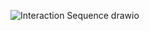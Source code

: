 ![Interaction Sequence drawio](https://github.com/220014872dazz/Dazz/assets/162877344/c115e6b4-56d3-495f-8982-17aef42a7fb3)
